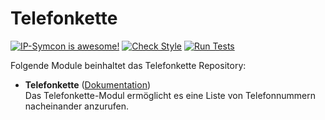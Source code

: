 # Telefonkette

[![IP-Symcon is awesome!](https://img.shields.io/badge/IP--Symcon-5.5-blue.svg)](https://www.symcon.de)
[![Check Style](https://github.com/symcon/Telefonkette/workflows/Check%20Style/badge.svg)](https://github.com/symcon/Telefonkette/actions)
[![Run Tests](https://github.com/symcon/Telefonkette/workflows/Run%20Tests/badge.svg)](https://github.com/symcon/Telefonkette/actions)

Folgende Module beinhaltet das Telefonkette Repository:

- __Telefonkette__ ([Dokumentation](Telefonkette))  
	Das Telefonkette-Modul ermöglicht es eine Liste von Telefonnummern nacheinander anzurufen.